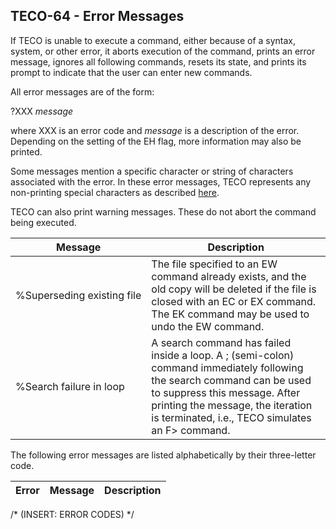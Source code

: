 ## TECO-64 - Error Messages

<style>
    span {
        white-space: nowrap;
    }
</style>

If TECO is unable to execute a command, either because of a syntax,
system, or other error, it aborts execution of the command, prints an
error message, ignores all following commands, resets its state, and
prints its prompt to indicate that the user can enter new commands.

All error messages are of the form:

?XXX *message*

where XXX is an error code and *message* is a description of the error.
Depending on the setting of the EH flag, more information may also be
printed.

Some messages mention a specific character or string of characters
associated with the error. In these error messages, TECO represents
any non-printing special characters as described [here](conventions.md).

TECO can also print warning messages. These do not abort the
command being executed.

| Message | Description |
| ------- | ----------- |
| <span>\%Superseding existing file</span> | The file specified to an EW command already exists, and the old copy will be deleted if the file is closed with an EC or EX command. The EK command may be used to undo the EW command. |
| <span>\%Search failure in loop</span> | A search command has failed inside a loop. A ; (semi-colon) command immediately following the search command can be used to suppress this message. After printing the message, the iteration is terminated, i.e., TECO simulates an F> command. |

The following error messages are listed alphabetically by their three-letter
code.

| Error | Message            | Description |
| ----- | ------------------ | ----------- |
/* (INSERT: ERROR CODES) */

